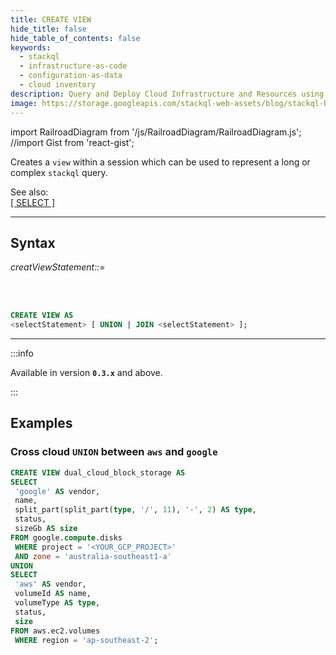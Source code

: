 ```yaml
---
title: CREATE VIEW
hide_title: false
hide_table_of_contents: false
keywords:
  - stackql
  - infrastructure-as-code
  - configuration-as-data
  - cloud inventory
description: Query and Deploy Cloud Infrastructure and Resources using SQL
image: https://storage.googleapis.com/stackql-web-assets/blog/stackql-blog-post-featured-image.png
---
```

import RailroadDiagram from '/js/RailroadDiagram/RailroadDiagram.js';
//import Gist from 'react-gist';

Creates a `view` within a session which can be used to represent a long or complex `stackql` query.  

See also:  
[[ SELECT ]](/docs/language-spec/select)

* * * 

## Syntax

*creatViewStatement::=*

<RailroadDiagram 
type="createview"
/>

&nbsp;  
&nbsp;  

```sql
CREATE VIEW AS 
<selectStatement> [ UNION | JOIN <selectStatement> ];
```

* * *

:::info

Available in version __`0.3.x`__ and above.

:::


## Examples

### Cross cloud `UNION` between `aws` and `google`
```sql
CREATE VIEW dual_cloud_block_storage AS
SELECT 
 'google' AS vendor, 
 name, 
 split_part(split_part(type, '/', 11), '-', 2) AS type, 
 status, 
 sizeGb AS size 
FROM google.compute.disks 
 WHERE project = '<YOUR_GCP_PROJECT>' 
 AND zone = 'australia-southeast1-a'
UNION
SELECT 
 'aws' AS vendor, 
 volumeId AS name, 
 volumeType AS type, 
 status, 
 size 
FROM aws.ec2.volumes 
 WHERE region = 'ap-southeast-2';
```
